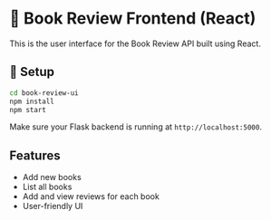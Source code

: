 # 📘 Book Review Frontend (React)

This is the user interface for the Book Review API built using React.

## 🔧 Setup

```bash
cd book-review-ui
npm install
npm start
```

Make sure your Flask backend is running at `http://localhost:5000`.

## Features

- Add new books
- List all books
- Add and view reviews for each book
- User-friendly UI
